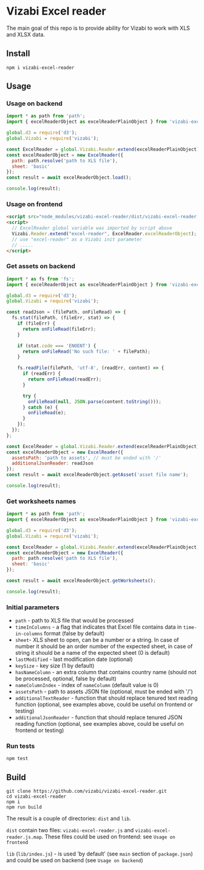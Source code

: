 # Vizabi Excel reader

The main goal of this repo is to provide ability for Vizabi to work with XLS and XLSX data.

## Install

```
npm i vizabi-excel-reader
```

## Usage

### Usage on backend

```javascript
import * as path from 'path';
import { excelReaderObject as excelReaderPlainObject } from 'vizabi-excel-reader';

global.d3 = require('d3');
global.Vizabi = require('vizabi');

const ExcelReader = global.Vizabi.Reader.extend(excelReaderPlainObject);
const excelReaderObject = new ExcelReader({
  path: path.resolve('path to XLS file'),
  sheet: 'basic'
});
const result = await excelReaderObject.load();

console.log(result);
```

### Usage on frontend

```html
<script src="node_modules/vizabi-excel-reader/dist/vizabi-excel-reader.js"></script>
<script>
  // ExcelReader global variable was imported by script above
  Vizabi.Reader.extend("excel-reader", ExcelReader.excelReaderObject);
  // use "excel-reader" as a Vizabi init parameter
  // .....
</script>
```

### Get assets on backend

```javascript
import * as fs from 'fs';
import { excelReaderObject as excelReaderPlainObject } from 'vizabi-excel-reader';

global.d3 = require('d3');
global.Vizabi = require('vizabi');

const readJson = (filePath, onFileRead) => {
  fs.stat(filePath, (fileErr, stat) => {
    if (fileErr) {
      return onFileRead(fileErr);
    }

    if (stat.code === 'ENOENT') {
      return onFileRead('No such file: ' + filePath);
    }

    fs.readFile(filePath, 'utf-8', (readErr, content) => {
      if (readErr) {
        return onFileRead(readErr);
      }

      try {
        onFileRead(null, JSON.parse(content.toString()));
      } catch (e) {
        onFileRead(e);
      }
    });
  });
};

const ExcelReader = global.Vizabi.Reader.extend(excelReaderPlainObject);
const excelReaderObject = new ExcelReader({
  assetsPath: 'path to assets', // must be ended with '/'
  additionalJsonReader: readJson
});
const result = await excelReaderObject.getAsset('asset file name');

console.log(result);
```

### Get worksheets names
```javascript
import * as path from 'path';
import { excelReaderObject as excelReaderPlainObject } from 'vizabi-excel-reader';

global.d3 = require('d3');
global.Vizabi = require('vizabi');

const ExcelReader = global.Vizabi.Reader.extend(excelReaderPlainObject);
const excelReaderObject = new ExcelReader({
  path: path.resolve('path to XLS file'),
  sheet: 'basic'
});

const result = await excelReaderObject.getWorksheets();

console.log(result);
```

### Initial parameters

* `path` - path to XLS file that would be processed
* `timeInColumns` - a flag that indicates that Excel file contains data in `time-in-columns` format (false by default)
* `sheet`- XLS sheet to open, can be a number or a string. In case of number it should be
           an order number of the expected sheet, in case of string it should be a name of 
           the expected sheet (0 is default)
* `lastModified` - last modification date (optional)
* `keySize` - key size (1 by default)
* `hasNameColumn` - an extra column that contains country name (should not be processed, optional, false by default)
* `nameColumnIndex` - index of `nameColumn` (default value is 0)
* `assetsPath` - path to assets JSON file (optional, must be ended with '/')
* `additionalTextReader` - function that should replace tenured text reading function 
                           (optional, see examples above, could be useful on frontend or testing) 
* `additionalJsonReader` - function that should replace tenured JSON reading function
                           (optional, see examples above, could be useful on frontend or testing)

### Run tests

```
npm test
```

## Build

```
git clone https://github.com/vizabi/vizabi-excel-reader.git
cd vizabi-excel-reader
npm i
npm run build
```

The result is a couple of directories: `dist` and `lib`.

`dist` contain two files: `vizabi-excel-reader.js` and `vizabi-excel-reader.js.map`. These files could be used
on frontend: see `Usage on frontend`

`lib` (`lib/index.js`) - is used 'by default' (see `main` section of `package.json`) and could be used on
backend (see `Usage on backend`)
